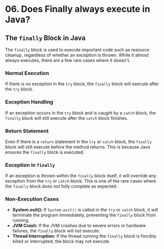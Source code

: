 # 06. Does Finally always execute in Java?

## The `finally` Block in Java

The `finally` block is used to execute important code such as resource cleanup, regardless of whether an exception is thrown. While it almost always executes, there are a few rare cases where it doesn't.

### Normal Execution
If there is no exception in the `try` block, the `finally` block will execute after the `try` block.

### Exception Handling
If an exception occurs in the `try` block and is caught by a `catch` block, the `finally` block will still execute after the `catch` block finishes.

### Return Statement
Even if there is a `return` statement in the `try` or `catch` block, the `finally` block will still execute before the method returns. This is because Java ensures the `finally` block is executed.

### Exception in `finally`
If an exception is thrown within the `finally` block itself, it will override any exception from the `try` or `catch` block. This is one of the rare cases where the `finally` block does not fully complete as expected.

### Non-Execution Cases

- **System.exit():** If `System.exit()` is called in the `try` or `catch` block, it will terminate the program immediately, preventing the `finally` block from running.
- **JVM Crash:** If the JVM crashes due to severe errors or hardware failures, the `finally` block will not execute.
- **Thread Interruption:** If the thread running the `finally` block is forcibly killed or interrupted, the block may not execute.
